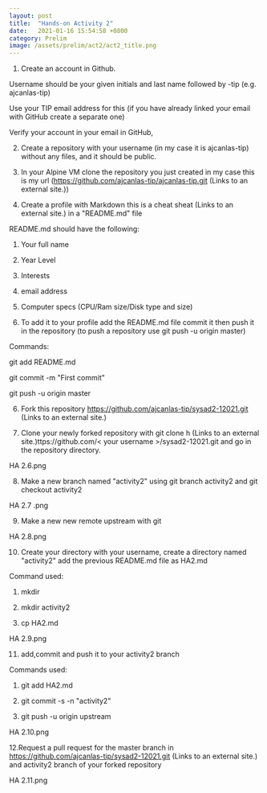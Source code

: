 ```yaml
---
layout: post
title:  "Hands-on Activity 2"
date:   2021-01-16 15:54:58 +0800
category: Prelim
image: /assets/prelim/act2/act2_title.png
---
```



1. Create an account in Github.


Username should be your given initials and last name followed by -tip (e.g.  ajcanlas-tip)

Use your TIP email address for this (if you have already linked your email with GitHub create a separate one)

Verify your account in your email in GitHub,


2. Create a repository with your username (in my case it is ajcanlas-tip) without any files, and it should be public.



3. In your Alpine VM clone the repository you just created in my case this is my url (https://github.com/ajcanlas-tip/ajcanlas-tip.git (Links to an external site.))



4. Create a profile with Markdown this is a cheat sheat (Links to an external site.) in a "README.md" file

README.md should have the following:

1. Your full name

2. Year Level

3. Interests

4. email address

5. Computer specs (CPU/Ram size/Disk type and size)

 

5. To add it to your profile add the README.md file commit it then push it in the repository (to push a repository use git push -u origin master)

Commands:

git add README.md

git commit -m "First commit"

git push -u origin master



6. Fork this repository https://github.com/ajcanlas-tip/sysad2-12021.git (Links to an external site.) 



7. Clone your newly forked repository with git clone h (Links to an external site.)ttps://github.com/< your username >/sysad2-12021.git and  go in the repository directory.

HA 2.6.png

8. Make a new branch named "activity2" using git branch activity2 and git checkout activity2

HA 2.7 .png

9. Make a new new remote upstream with git 

HA 2.8.png

10. Create your directory with your username, create a directory named "activity2" add the previous README.md file as HA2.md

Command used:

1. mkdir <your username>

2. mkdir activity2

3. cp <path of your README.md file> HA2.md

HA 2.9.png

11. add,commit and push it to your activity2 branch

Commands used:

1. git add HA2.md

2. git commit -s -n "activity2"

3. git push -u origin upstream

HA 2.10.png

12.Request a pull request for the master branch in https://github.com/ajcanlas-tip/sysad2-12021.git (Links to an external site.) and activity2 branch of your forked repository

HA 2.11.png


